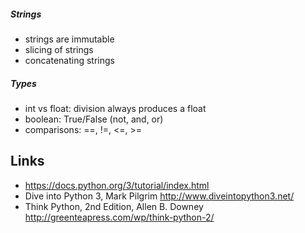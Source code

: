##### Strings
- strings are immutable
- slicing of strings
- concatenating strings

##### Types
- int vs float: division always produces a float
- boolean: True/False (not, and, or)
- comparisons: ==, !=, <=, >=



## Links
* https://docs.python.org/3/tutorial/index.html
* Dive into Python 3, Mark Pilgrim
http://www.diveintopython3.net/
* Think Python, 2nd Edition, Allen B. Downey
http://greenteapress.com/wp/think-python-2/
